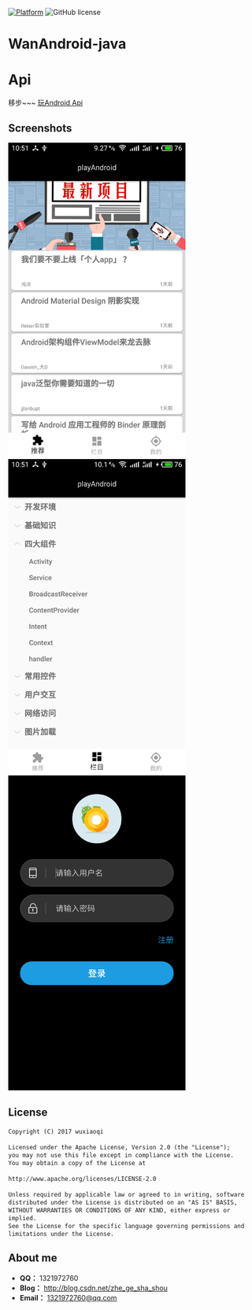 [![Platform][1]][2] ![GitHub license][3]
 
[1]:https://img.shields.io/badge/platform-Android-blue.svg  
[2]:https://github.com/wuxiaoqi123/news_client
[3]:https://img.shields.io/badge/license-Apache%202-blue.svg

# WanAndroid-java


# Api
  移步~~~ [玩Android Api](https://github.com/wuxiaoqi123/WanAndroid-java/wiki/%E7%8E%A9Android-Api)

## Screenshots
<img width="360" height=“480” src="https://raw.githubusercontent.com/wuxiaoqi123/WanAndroid-java/master/file/img1.png"></img>
<img width="360" height=“480” src="https://raw.githubusercontent.com/wuxiaoqi123/WanAndroid-java/master/file/img2.png"></img>
<img width="360" height=“480” src="https://raw.githubusercontent.com/wuxiaoqi123/WanAndroid-java/master/file/img3.png"></img>


## License

```
Copyright (C) 2017 wuxiaoqi

Licensed under the Apache License, Version 2.0 (the "License");
you may not use this file except in compliance with the License.
You may obtain a copy of the License at

http://www.apache.org/licenses/LICENSE-2.0

Unless required by applicable law or agreed to in writing, software
distributed under the License is distributed on an "AS IS" BASIS,
WITHOUT WARRANTIES OR CONDITIONS OF ANY KIND, either express or implied.
See the License for the specific language governing permissions and
limitations under the License.
```

## About me
 - **QQ：** 1321972760
 - **Blog：** http://blog.csdn.net/zhe_ge_sha_shou
 - **Email：** 1321972760@qq.com